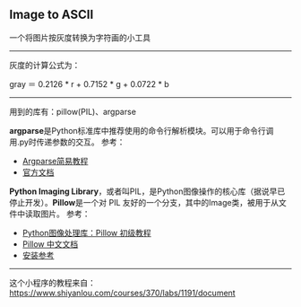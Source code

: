 ## Image to ASCII ##
一个将图片按灰度转换为字符画的小工具
***
灰度的计算公式为：

  gray ＝ 0.2126 * r + 0.7152 * g + 0.0722 * b
***
用到的库有：pillow(PIL)、argparse

**argparse**是Python标准库中推荐使用的命令行解析模块。可以用于命令行调用.py时传递参数的交互。
参考：
* [Argparse简易教程](https://blog.ixxoo.me/argparse.html)
* [官方文档](https://docs.python.org/2/library/argparse.html)

**Python Imaging Library**，或者叫PIL，是Python图像操作的核心库（据说早已停止开发）。**Pillow**是一个对 PIL 友好的一个分支，其中的Image类，被用于从文件中读取图片。
参考：
* [Python图像处理库：Pillow 初级教程](http://www.cnblogs.com/wbin91/p/3971079.html)
* [Pillow 中文文档](http://pillow-cn.readthedocs.io/zh_CN/latest/)
* [安装参考](http://pythonguidecn.readthedocs.io/zh/latest/scenarios/imaging.html)

***


这个小程序的教程来自：https://www.shiyanlou.com/courses/370/labs/1191/document
